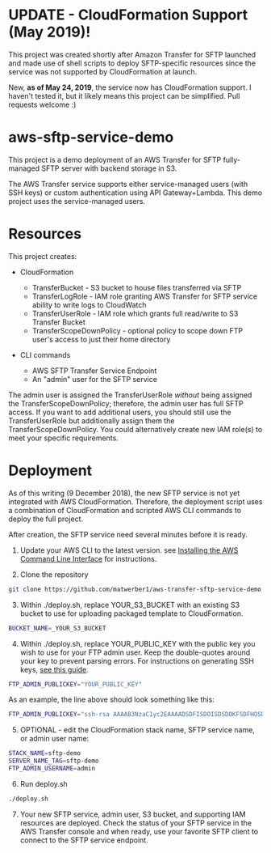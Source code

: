 # UPDATE - CloudFormation Support (May 2019)!

This project was created shortly after Amazon Transfer for SFTP launched and made use of shell scripts to deploy SFTP-specific resources since the service was not supported by CloudFormation at launch. 

New, **as of May 24, 2019**, the service now has CloudFormation support. I haven't tested it, but it likely means this project can be simplified. Pull requests welcome :)

# aws-sftp-service-demo

This project is a demo deployment of an AWS Transfer for SFTP fully-managed SFTP server with backend storage in S3.

The AWS Transfer service supports either service-managed users (with SSH keys) or custom authentication using API Gateway+Lambda. This demo project uses the service-managed users. 

# Resources 

This project creates: 

* CloudFormation
  * TransferBucket - S3 bucket to house files transferred via SFTP
  * TransferLogRole - IAM role granting AWS Transfer for SFTP service ability to write logs to CloudWatch
  * TransferUserRole - IAM role which grants full read/write to S3 Transfer Bucket
  * TransferScopeDownPolicy - optional policy to scope down FTP user's access to just their home directory

* CLI commands
  * AWS SFTP Transfer Service Endpoint
  * An "admin" user for the SFTP service

The admin user is assigned the TransferUserRole *without* being assigned the TransferScopeDownPolicy; therefore, the admin user has full SFTP access. If you want to add additional users, you should still use the TransferUserRole but additionally assign them the TransferScopeDownPolicy. You could alternatively create new IAM role(s) to meet your specific requirements.

# Deployment

As of this writing (9 December 2018), the new SFTP service is not yet integrated with AWS CloudFormation. Therefore, the deployment script uses a combination of CloudFormation and scripted AWS CLI commands to deploy the full project. 

After creation, the SFTP service need several minutes before it is ready. 

1. Update your AWS CLI to the latest version. see [Installing the AWS Command Line Interface](https://docs.aws.amazon.com/cli/latest/userguide/cli-chap-install.html) for instructions. 

2. Clone the repository
  ```sh
  git clone https://github.com/matwerber1/aws-transfer-sftp-service-demo
  ```

3. Within ./deploy.sh, replace YOUR_S3_BUCKET with an existing S3 bucket to use for uploading packaged template to CloudFormation. 
  
  ```sh
  BUCKET_NAME=_YOUR_S3_BUCKET
  ```

4. Within ./deploy.sh, replace YOUR_PUBLIC_KEY with the public key you wish to use for your FTP admin user. Keep the double-quotes around your key to prevent parsing errors. For instructions on generating SSH keys, [see this guide](https://docs.aws.amazon.com/transfer/latest/userguide/sshkeygen.html). 

  ```sh
  FTP_ADMIN_PUBLICKEY="YOUR_PUBLIC_KEY"
  ```
  
  As an example, the line above should look something like this: 
  
  ```sh
  FTP_ADMIN_PUBLICKEY="ssh-rsa AAAAB3NzaC1yc2EAAAADSDFISDOISDSDOKFSDFHOSDFOISHDFOUIeKhS9SsLtNYSL1DALxLml3XUJpd3xaY1231232prh264kCOtCvaQKV/CTDKb0JoyT4N93Hs4yquwfaqLZ+xK56hBi763kxkbAfB85rW57xg4XD3wLrwLVHhF5X+SFHe4x1oD4vjqofprhKPr/lMx+ModaaZ7qmv8S3EHawYes8oQxQk52s/I3Heaj4gh+puXTNNgN3zeQUaW2yW3w7dhbrt8L2ZuPL0iVNj4l4y8A+9kavCfLdxGVMg7M/IQtjwGDc8pb+LAGFEIDmSQeNOUse/bGHD77c2hRzLSjTwOloRhL1DF2EV2h matw@XXX-2342323"

  ```

5. OPTIONAL - edit the CloudFormation stack name, SFTP service name, or admin user name: 

  ```sh
  STACK_NAME=sftp-demo
  SERVER_NAME_TAG=sftp-demo
  FTP_ADMIN_USERNAME=admin
  ```

6. Run deploy.sh

  ```sh
  ./deploy.sh
  ```
  
7. Your new SFTP service, admin user, S3 bucket, and supporting IAM resources are deployed. Check the status of your SFTP service in the AWS Transfer console and when ready, use your favorite SFTP client to connect to the SFTP service endpoint. 


